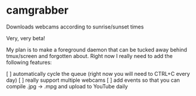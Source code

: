 # camgrabber
Downloads webcams according to sunrise/sunset times

Very, very beta!

My plan is to make a foreground daemon that can be tucked away behind
tmux/screen and forgotten about. Right now I really need to add the following
features:

 [ ] automatically cycle the queue (right now you will need to CTRL+C every day)
 [ ] really support multiple webcams
 [ ] add events so that you can compile .jpg -> .mpg and upload to YouTube daily

